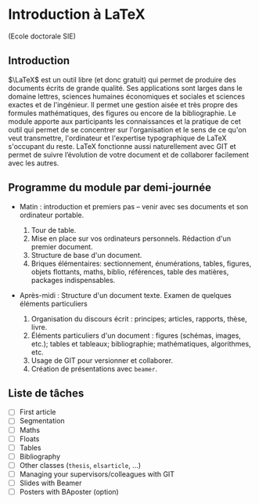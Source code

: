 # Introduction à LaTeX
(Ecole doctorale SIE)

## Introduction


$\LaTeX$ est un outil libre (et donc gratuit) qui permet de produire des documents écrits de grande qualité. Ses applications sont larges dans le domaine lettres, sciences humaines économiques et sociales et sciences exactes et de l'ingénieur. Il permet une gestion aisée et très propre des formules mathématiques, des figures ou encore de la bibliographie. Le module apporte aux participants les connaissances et la pratique de cet outil qui permet de se concentrer sur l'organisation et le sens de ce qu'on veut transmettre, l'ordinateur et l'expertise typographique de LaTeX s'occupant du reste. LaTeX fonctionne aussi naturellement avec GIT et permet de suivre l’évolution de votre document et de collaborer facilement avec les autres.

## Programme du module par demi-journée

* Matin  : introduction et premiers pas – venir avec ses documents et son ordinateur portable.
  
  1. Tour de table.
  1. Mise en place sur vos ordinateurs personnels. Rédaction d'un premier document.
  1. Structure de base d'un document.
  1. Briques élémentaires: sectionnement, énumérations, tables, figures, objets flottants, maths, biblio, références, table des matières, packages indispensables.

* Après-midi : Structure d'un document texte. Examen de quelques éléments particuliers
    
  1. Organisation du discours écrit : principes; articles, rapports, thèse, livre.
  1. Éléments particuliers d'un document : figures (schémas, images, etc.); tables et tableaux; bibliographie; mathématiques, algorithmes, etc.
  1. Usage de GIT pour versionner et collaborer.
  1. Création de présentations avec `beamer`.

## Liste de tâches

- [ ] First article
- [ ] Segmentation
- [ ] Maths
- [ ] Floats
- [ ] Tables
- [ ] Bibliography
- [ ] Other classes (`thesis`, `elsarticle`, ...)
- [ ] Managing your supervisors/colleagues with GIT
- [ ] Slides with Beamer
- [ ] Posters with BAposter (option)
